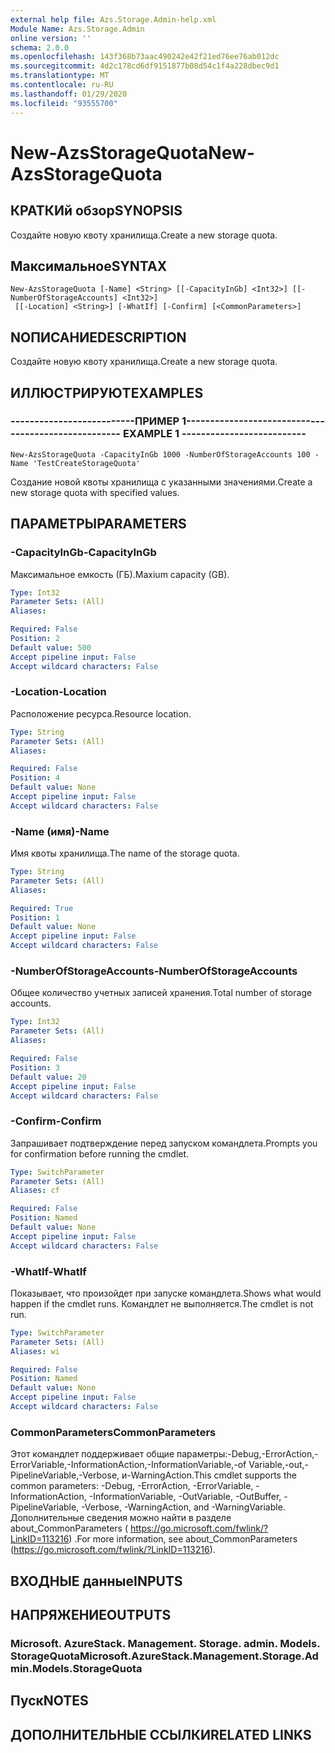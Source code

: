 ```yaml
---
external help file: Azs.Storage.Admin-help.xml
Module Name: Azs.Storage.Admin
online version: ''
schema: 2.0.0
ms.openlocfilehash: 143f368b73aac490242e42f21ed76ee76ab012dc
ms.sourcegitcommit: 4d2c178cd6df9151877b08d54c1f4a228dbec9d1
ms.translationtype: MT
ms.contentlocale: ru-RU
ms.lasthandoff: 01/29/2020
ms.locfileid: "93555700"
---
```

# <span data-ttu-id="bceae-101">New-AzsStorageQuota</span><span class="sxs-lookup"><span data-stu-id="bceae-101">New-AzsStorageQuota</span></span>

## <span data-ttu-id="bceae-102">КРАТКИй обзор</span><span class="sxs-lookup"><span data-stu-id="bceae-102">SYNOPSIS</span></span>
<span data-ttu-id="bceae-103">Создайте новую квоту хранилища.</span><span class="sxs-lookup"><span data-stu-id="bceae-103">Create a new storage quota.</span></span>

## <span data-ttu-id="bceae-104">Максимальное</span><span class="sxs-lookup"><span data-stu-id="bceae-104">SYNTAX</span></span>

```
New-AzsStorageQuota [-Name] <String> [[-CapacityInGb] <Int32>] [[-NumberOfStorageAccounts] <Int32>]
 [[-Location] <String>] [-WhatIf] [-Confirm] [<CommonParameters>]
```

## <span data-ttu-id="bceae-105">NОПИСАНИЕ</span><span class="sxs-lookup"><span data-stu-id="bceae-105">DESCRIPTION</span></span>
<span data-ttu-id="bceae-106">Создайте новую квоту хранилища.</span><span class="sxs-lookup"><span data-stu-id="bceae-106">Create a new storage quota.</span></span>

## <span data-ttu-id="bceae-107">ИЛЛЮСТРИРУЮТ</span><span class="sxs-lookup"><span data-stu-id="bceae-107">EXAMPLES</span></span>

### <span data-ttu-id="bceae-108">--------------------------ПРИМЕР 1--------------------------</span><span class="sxs-lookup"><span data-stu-id="bceae-108">-------------------------- EXAMPLE 1 --------------------------</span></span>
```
New-AzsStorageQuota -CapacityInGb 1000 -NumberOfStorageAccounts 100 -Name 'TestCreateStorageQuota'
```

<span data-ttu-id="bceae-109">Создание новой квоты хранилища с указанными значениями.</span><span class="sxs-lookup"><span data-stu-id="bceae-109">Create a new storage quota with specified values.</span></span>

## <span data-ttu-id="bceae-110">ПАРАМЕТРЫ</span><span class="sxs-lookup"><span data-stu-id="bceae-110">PARAMETERS</span></span>

### <span data-ttu-id="bceae-111">-CapacityInGb</span><span class="sxs-lookup"><span data-stu-id="bceae-111">-CapacityInGb</span></span>
<span data-ttu-id="bceae-112">Максимальное емкость (ГБ).</span><span class="sxs-lookup"><span data-stu-id="bceae-112">Maxium capacity (GB).</span></span>

```yaml
Type: Int32
Parameter Sets: (All)
Aliases: 

Required: False
Position: 2
Default value: 500
Accept pipeline input: False
Accept wildcard characters: False
```

### <span data-ttu-id="bceae-113">-Location</span><span class="sxs-lookup"><span data-stu-id="bceae-113">-Location</span></span>
<span data-ttu-id="bceae-114">Расположение ресурса.</span><span class="sxs-lookup"><span data-stu-id="bceae-114">Resource location.</span></span>

```yaml
Type: String
Parameter Sets: (All)
Aliases: 

Required: False
Position: 4
Default value: None
Accept pipeline input: False
Accept wildcard characters: False
```

### <span data-ttu-id="bceae-115">-Name (имя)</span><span class="sxs-lookup"><span data-stu-id="bceae-115">-Name</span></span>
<span data-ttu-id="bceae-116">Имя квоты хранилища.</span><span class="sxs-lookup"><span data-stu-id="bceae-116">The name of the storage quota.</span></span>

```yaml
Type: String
Parameter Sets: (All)
Aliases: 

Required: True
Position: 1
Default value: None
Accept pipeline input: False
Accept wildcard characters: False
```

### <span data-ttu-id="bceae-117">-NumberOfStorageAccounts</span><span class="sxs-lookup"><span data-stu-id="bceae-117">-NumberOfStorageAccounts</span></span>
<span data-ttu-id="bceae-118">Общее количество учетных записей хранения.</span><span class="sxs-lookup"><span data-stu-id="bceae-118">Total number of storage accounts.</span></span>

```yaml
Type: Int32
Parameter Sets: (All)
Aliases: 

Required: False
Position: 3
Default value: 20
Accept pipeline input: False
Accept wildcard characters: False
```

### <span data-ttu-id="bceae-119">-Confirm</span><span class="sxs-lookup"><span data-stu-id="bceae-119">-Confirm</span></span>
<span data-ttu-id="bceae-120">Запрашивает подтверждение перед запуском командлета.</span><span class="sxs-lookup"><span data-stu-id="bceae-120">Prompts you for confirmation before running the cmdlet.</span></span>

```yaml
Type: SwitchParameter
Parameter Sets: (All)
Aliases: cf

Required: False
Position: Named
Default value: None
Accept pipeline input: False
Accept wildcard characters: False
```

### <span data-ttu-id="bceae-121">-WhatIf</span><span class="sxs-lookup"><span data-stu-id="bceae-121">-WhatIf</span></span>
<span data-ttu-id="bceae-122">Показывает, что произойдет при запуске командлета.</span><span class="sxs-lookup"><span data-stu-id="bceae-122">Shows what would happen if the cmdlet runs.</span></span>
<span data-ttu-id="bceae-123">Командлет не выполняется.</span><span class="sxs-lookup"><span data-stu-id="bceae-123">The cmdlet is not run.</span></span>

```yaml
Type: SwitchParameter
Parameter Sets: (All)
Aliases: wi

Required: False
Position: Named
Default value: None
Accept pipeline input: False
Accept wildcard characters: False
```

### <span data-ttu-id="bceae-124">CommonParameters</span><span class="sxs-lookup"><span data-stu-id="bceae-124">CommonParameters</span></span>
<span data-ttu-id="bceae-125">Этот командлет поддерживает общие параметры:-Debug,-ErrorAction,-ErrorVariable,-InformationAction,-InformationVariable,-of Variable,-out,-PipelineVariable,-Verbose, и-WarningAction.</span><span class="sxs-lookup"><span data-stu-id="bceae-125">This cmdlet supports the common parameters: -Debug, -ErrorAction, -ErrorVariable, -InformationAction, -InformationVariable, -OutVariable, -OutBuffer, -PipelineVariable, -Verbose, -WarningAction, and -WarningVariable.</span></span> <span data-ttu-id="bceae-126">Дополнительные сведения можно найти в разделе about_CommonParameters ( https://go.microsoft.com/fwlink/?LinkID=113216) .</span><span class="sxs-lookup"><span data-stu-id="bceae-126">For more information, see about_CommonParameters (https://go.microsoft.com/fwlink/?LinkID=113216).</span></span>

## <span data-ttu-id="bceae-127">ВХОДНЫЕ данные</span><span class="sxs-lookup"><span data-stu-id="bceae-127">INPUTS</span></span>

## <span data-ttu-id="bceae-128">НАПРЯЖЕНИЕ</span><span class="sxs-lookup"><span data-stu-id="bceae-128">OUTPUTS</span></span>

### <span data-ttu-id="bceae-129">Microsoft. AzureStack. Management. Storage. admin. Models. StorageQuota</span><span class="sxs-lookup"><span data-stu-id="bceae-129">Microsoft.AzureStack.Management.Storage.Admin.Models.StorageQuota</span></span>

## <span data-ttu-id="bceae-130">Пуск</span><span class="sxs-lookup"><span data-stu-id="bceae-130">NOTES</span></span>

## <span data-ttu-id="bceae-131">ДОПОЛНИТЕЛЬНЫЕ ССЫЛКИ</span><span class="sxs-lookup"><span data-stu-id="bceae-131">RELATED LINKS</span></span>


